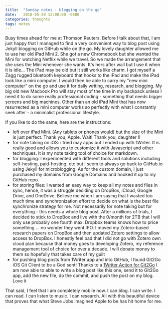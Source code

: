 ```yaml
---
title:  "Sunday notes - blogging on the go"
date:   2018-05-20 12:00:00 -0500
categories: thoughts 
tags: notes 
---
```


Busy times ahead for me at Thomson Reuters. Before I talk about that, I am just happy that I managed to find a very convenient way to blog post using Jekyll blogging on GitHub while on the go. My lovely daughter allowed me to use her old iPad Mini 2. She got a new Chromebook but she wanted the Mini for watching Netflix while we travel. So we made the arrangement that she uses the Mini whenever she wants. It's hers after wall but I use it when it is idle... The iPad may be old but it still works like charm. I got myself a Zagg rugged bluetooth keyboard that hooks to the iPad and make the iPad look like a mini computer. I would then be able to carry my "new mini computer" on the go and use it for daily writing, research, and blogging. My big old new Macbook Pro will stay most of the time in my backpack unless I need it to do some really professional coding - something that needs bigger screens and big machines. Other than an old iPad Mini that has now resurrected as a mini computer works so perfectly with what I constantly seek after - a minimalist professional lifestyle.

If you like to do the same, here are the instructions:

* left over iPad Mini. (Any tablets or phones would) but the size of the Mini is just perfect. Thank you, Apple. Wait! Thank you, daughter !!
* for note taking on iOS: i tried may apps but I ended up with 1Writer. It is really good and allows you to customize it with Javascript and other techniques. It is my note taking tool of choice for markdown. 
* for blogging: I experimented with different tools and solutions including self-hosting, paid-hosting, etc but I seem to always go back to GitHub.io using Jekyll for microblogging. As for the custom domain, I just purchased my domains from Google Domains and hooked it up to my GitHub repo.
* for storing files: I wanted an easy way to keep all my notes and files in sync, hence, it was a struggle deciding on DropBox, iCloud, Google Drive, and OneDrive. Believe me when I am saying that I wasted too much time and synchronization effort to decide on what is the best file synchronize strategy for me. Not necessarily for note taking but for everything - this needs a whole blog post. After a millions of trials, I decided to stick to DropBox and live with the 0/month for 2TB that I will only use probably one fourth max. Dropbox teams knows how to price something ... no wonder they went IPO. I moved my Zotero-based research papers on DropBox and then updated Zotero settings to allow access to DropBox. I honestly feel bad that I did not go with Zotero own cloud plan because that money goes to developing Zotero, my reference management tool of choice for over a decade. I will donate money to them so hopefully that takes care of my guilt
* for pushing blog posts from 1Writer app and into GitHub, I found Git2Go iOS Git Client to be a God sent! Thanks to a [1Writer Action for Git2Go]( http://1writerapp.com/action/8ae98) I am now able to able to write a blog post like this one, send it to Git2Go app, add the new file, do the commit, and push the post on my blog. Love it

That said, I feel that I am completely mobile now. I can blog. I can write. I can read. I can listen to music. I can research. All with this beautiful device that proves that what Steve Jobs imagined Apple to be has hit home for me.